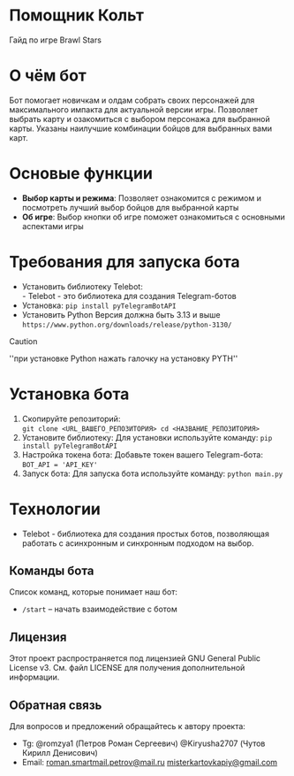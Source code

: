 # Помощник Кольт
Гайд по игре Brawl Stars

# О чём бот
Бот помогает новичкам и олдам собрать своих персонажей для максимального импакта для актуальной версии игры.
Позволяет выбрать карту и озакомиться с выбором персонажа для выбранной карты.
Указаны наилучшие комбинации бойцов для выбранных вами карт.

# Основые функции
- **Выбор карты и режима**: Позволяет ознакомится с режимом и посмотреть лучший выбор бойцов для выбранной карты
- **Об игре**: Выбор кнопки об игре поможет ознакомиться с основными аспектами игры
  
# Требования для запуска бота
- Установить библиотеку Telebot:
<br/> - Telebot - это библиотека для создания Telegram-ботов
- Установка: `pip install pyTelegramBotAPI`
- Установить Python
Версия должна быть 3.13 и выше `https://www.python.org/downloads/release/python-3130/`

>[!CAUTION]
>''при установке Python нажать галочку на установку PYTH''

# Установка бота

1. Скопируйте репозиторий:<br>
         ```
         git clone <URL_ВАШЕГО_РЕПОЗИТОРИЯ>
         cd <НАЗВАНИЕ_РЕПОЗИТОРИЯ>
         ```
2. Установите библиотеку: Для установки используйте команду: 
         ```
         pip install pyTelegramBotAPI
         ```
3. Настройка токена бота: Добавьте токен вашего Telegram-бота:
         ```
         BOT_API = 'API_KEY'
         ```
4. Запуск бота: Для запуска бота используйте команду:
         ```
         python main.py
         ```


# Технологии
- Telebot - библиотека для создания простых ботов, позволяющая работать с асинхронным и синхронным подходом на выбор.


## Команды бота

Список команд, которые понимает наш бот:

- `/start` – начать взаимодействие с ботом

## Лицензия

Этот проект распространяется под лицензией GNU General Public License v3. См. файл LICENSE для получения дополнительной информации.

## Обратная связь 

Для вопросов и предложений обращайтесь к автору проекта:
- Tg: @romzya1 (Петров Роман Сергеевич)
      @Kiryusha2707 (Чутов Кирилл Денисович)
- Email: roman.smartmail.petrov@mail.ru
         misterkartovkapiy@gmail.com

